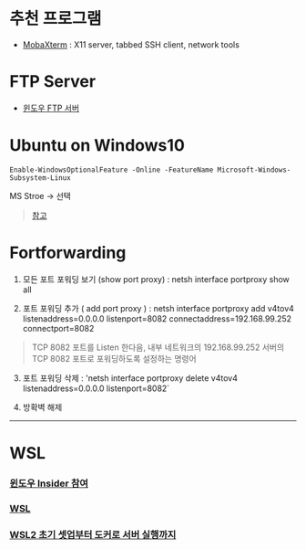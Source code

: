# 추천 프로그램 

- [MobaXterm](ttps://mobaxterm.mobatek.net) : X11 server, tabbed SSH client, network tools

# FTP Server 

- [윈도우 FTP 서버](https://multicore-it.com/4)

# Ubuntu on Windows10

`Enable-WindowsOptionalFeature -Online -FeatureName Microsoft-Windows-Subsystem-Linux`

MS Stroe -> 선택 
> [참고](https://docs.microsoft.com/ko-kr/windows/wsl/install-win10)

# Fortforwarding


1. 모든 포트 포워딩 보기 (show port proxy) : netsh interface portproxy show all

2. 포트 포워딩 추가 ( add port proxy ) : netsh interface portproxy add v4tov4 listenaddress=0.0.0.0 listenport=8082 connectaddress=192.168.99.252 connectport=8082
 > TCP 8082 포트를 Listen 한다음, 내부 네트워크의 192.168.99.252 서버의 TCP 8082 포트로 포워딩하도록 설정하는 명령어

3. 포트 포워딩 삭제 : 'netsh interface portproxy delete v4tov4 listenaddress=0.0.0.0 listenport=8082`

4. 방확벽 해제


---
# WSL

### [윈도우 Insider 참여 ](https://insider.windows.com/ko-kr/getting-started#flight)


### [WSL](https://docs.microsoft.com/ko-kr/windows/wsl/install-win10)


### [WSL2 초기 셋업부터 도커로 서버 실행까지](https://www.44bits.io/ko/post/wsl2-install-and-basic-usage)

```



